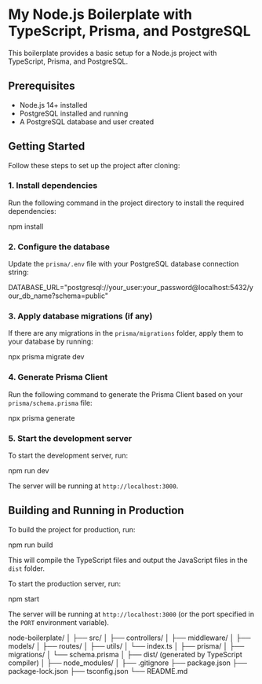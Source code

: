 # My Node.js Boilerplate with TypeScript, Prisma, and PostgreSQL

This boilerplate provides a basic setup for a Node.js project with TypeScript, Prisma, and PostgreSQL.

## Prerequisites

- Node.js 14+ installed
- PostgreSQL installed and running
- A PostgreSQL database and user created

## Getting Started

Follow these steps to set up the project after cloning:

### 1. Install dependencies

Run the following command in the project directory to install the required dependencies:

npm install

### 2. Configure the database

Update the `prisma/.env` file with your PostgreSQL database connection string:

DATABASE_URL="postgresql://your_user:your_password@localhost:5432/your_db_name?schema=public"


### 3. Apply database migrations (if any)

If there are any migrations in the `prisma/migrations` folder, apply them to your database by running:

npx prisma migrate dev

### 4. Generate Prisma Client

Run the following command to generate the Prisma Client based on your `prisma/schema.prisma` file:

npx prisma generate

### 5. Start the development server

To start the development server, run:

npm run dev

The server will be running at `http://localhost:3000`.

## Building and Running in Production

To build the project for production, run:

npm run build

This will compile the TypeScript files and output the JavaScript files in the `dist` folder.

To start the production server, run:

npm start

The server will be running at `http://localhost:3000` (or the port specified in the `PORT` environment variable).


node-boilerplate/
│
├── src/
│   ├── controllers/
│   ├── middleware/
│   ├── models/
│   ├── routes/
│   ├── utils/
│   └── index.ts
│
├── prisma/
│   ├── migrations/
│   └── schema.prisma
│
├── dist/ (generated by TypeScript compiler)
│
├── node_modules/
│
├── .gitignore
├── package.json
├── package-lock.json
├── tsconfig.json
└── README.md



